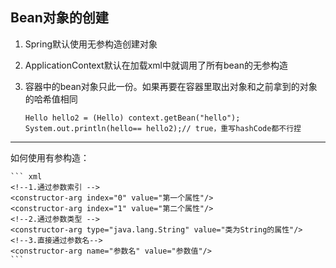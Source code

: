 Bean对象的创建
--

1. Spring默认使用无参构造创建对象
2. ApplicationContext默认在加载xml中就调用了所有bean的无参构造
3. 容器中的bean对象只此一份。如果再要在容器里取出对象和之前拿到的对象的哈希值相同

   ```
   Hello hello2 = (Hello) context.getBean("hello");
   System.out.println(hello== hello2);// true，重写hashCode都不行捏
   ```
<hr>
    如何使用有参构造：

    ``` xml
    <!--1.通过参数索引 -->
    <constructor-arg index="0" value="第一个属性"/>
    <constructor-arg index="1" value="第二个属性"/>
    <!--2.通过参数类型 -->      
    <constructor-arg type="java.lang.String" value="类为String的属性"/>
    <!--3.直接通过参数名-->
    <constructor-arg name="参数名" value="参数值"/>
    ```